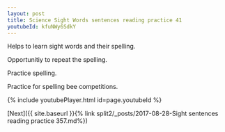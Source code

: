 ```yaml
---
layout: post
title: Science Sight Words sentences reading practice 41
youtubeId: kfuNWy6SdkY
---
```

 
 
Helps to learn sight words and their spelling.

Opportunitiy to repeat the spelling. 

Practice spelling. 
 
Practice for spelling bee competitions. 
 
{% include youtubePlayer.html id=page.youtubeId %}
 
 

[Next]({{ site.baseurl }}{% link  split2/_posts/2017-08-28-Sight sentences reading practice 357.md%})
 
